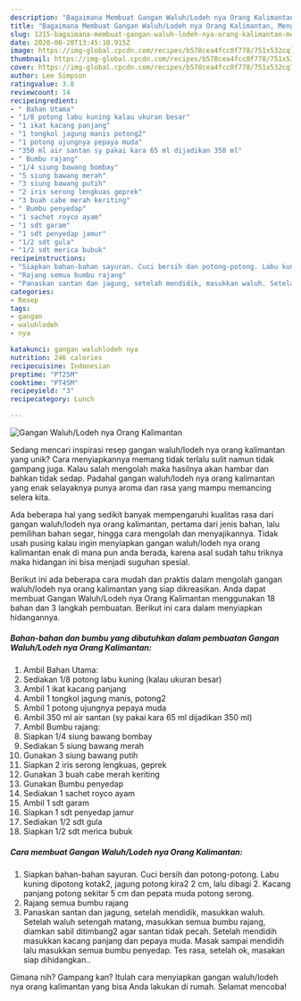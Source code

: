 ```yaml
---
description: "Bagaimana Membuat Gangan Waluh/Lodeh nya Orang Kalimantan, Menggugah Selera"
title: "Bagaimana Membuat Gangan Waluh/Lodeh nya Orang Kalimantan, Menggugah Selera"
slug: 1215-bagaimana-membuat-gangan-waluh-lodeh-nya-orang-kalimantan-menggugah-selera
date: 2020-06-20T13:45:10.915Z
image: https://img-global.cpcdn.com/recipes/b578cea4fcc0f778/751x532cq70/gangan-waluhlodeh-nya-orang-kalimantan-foto-resep-utama.jpg
thumbnail: https://img-global.cpcdn.com/recipes/b578cea4fcc0f778/751x532cq70/gangan-waluhlodeh-nya-orang-kalimantan-foto-resep-utama.jpg
cover: https://img-global.cpcdn.com/recipes/b578cea4fcc0f778/751x532cq70/gangan-waluhlodeh-nya-orang-kalimantan-foto-resep-utama.jpg
author: Lee Simpson
ratingvalue: 3.8
reviewcount: 14
recipeingredient:
- " Bahan Utama"
- "1/8 potong labu kuning kalau ukuran besar"
- "1 ikat kacang panjang"
- "1 tongkol jagung manis potong2"
- "1 potong ujungnya pepaya muda"
- "350 ml air santan sy pakai kara 65 ml dijadikan 350 ml"
- " Bumbu rajang"
- "1/4 siung bawang bombay"
- "5 siung bawang merah"
- "3 siung bawang putih"
- "2 iris serong lengkuas geprek"
- "3 buah cabe merah keriting"
- " Bumbu penyedap"
- "1 sachet royco ayam"
- "1 sdt garam"
- "1 sdt penyedap jamur"
- "1/2 sdt gula"
- "1/2 sdt merica bubuk"
recipeinstructions:
- "Siapkan bahan-bahan sayuran. Cuci bersih dan potong-potong. Labu kuning dipotong kotak2, jagung potong kira2 2 cm, lalu dibagi 2. Kacang panjang potong sekitar 5 cm dan pepata muda potong serong."
- "Rajang semua bumbu rajang"
- "Panaskan santan dan jagung, setelah mendidik, masukkan waluh. Setelah waluh setengah matang, masukkan semua bumbu rajang, diamkan sabil ditimbang2 agar santan tidak pecah. Setelah mendidih masukkan kacang panjang dan pepaya muda. Masak sampai mendidih lalu masukkan semua bumbu penyedap. Tes rasa, setelah ok, masakan siap dihidangkan.."
categories:
- Resep
tags:
- gangan
- waluhlodeh
- nya

katakunci: gangan waluhlodeh nya 
nutrition: 246 calories
recipecuisine: Indonesian
preptime: "PT25M"
cooktime: "PT45M"
recipeyield: "3"
recipecategory: Lunch

---
```



![Gangan Waluh/Lodeh nya Orang Kalimantan](https://img-global.cpcdn.com/recipes/b578cea4fcc0f778/751x532cq70/gangan-waluhlodeh-nya-orang-kalimantan-foto-resep-utama.jpg)

Sedang mencari inspirasi resep gangan waluh/lodeh nya orang kalimantan yang unik? Cara menyiapkannya memang tidak terlalu sulit namun tidak gampang juga. Kalau salah mengolah maka hasilnya akan hambar dan bahkan tidak sedap. Padahal gangan waluh/lodeh nya orang kalimantan yang enak selayaknya punya aroma dan rasa yang mampu memancing selera kita.

Ada beberapa hal yang sedikit banyak mempengaruhi kualitas rasa dari gangan waluh/lodeh nya orang kalimantan, pertama dari jenis bahan, lalu pemilihan bahan segar, hingga cara mengolah dan menyajikannya. Tidak usah pusing kalau ingin menyiapkan gangan waluh/lodeh nya orang kalimantan enak di mana pun anda berada, karena asal sudah tahu triknya maka hidangan ini bisa menjadi suguhan spesial.




Berikut ini ada beberapa cara mudah dan praktis dalam mengolah gangan waluh/lodeh nya orang kalimantan yang siap dikreasikan. Anda dapat membuat Gangan Waluh/Lodeh nya Orang Kalimantan menggunakan 18 bahan dan 3 langkah pembuatan. Berikut ini cara dalam menyiapkan hidangannya.

<!--inarticleads1-->

##### Bahan-bahan dan bumbu yang dibutuhkan dalam pembuatan Gangan Waluh/Lodeh nya Orang Kalimantan:

1. Ambil  Bahan Utama:
1. Sediakan 1/8 potong labu kuning (kalau ukuran besar)
1. Ambil 1 ikat kacang panjang
1. Ambil 1 tongkol jagung manis, potong2
1. Ambil 1 potong ujungnya pepaya muda
1. Ambil 350 ml air santan (sy pakai kara 65 ml dijadikan 350 ml)
1. Ambil  Bumbu rajang:
1. Siapkan 1/4 siung bawang bombay
1. Sediakan 5 siung bawang merah
1. Gunakan 3 siung bawang putih
1. Siapkan 2 iris serong lengkuas, geprek
1. Gunakan 3 buah cabe merah keriting
1. Gunakan  Bumbu penyedap
1. Sediakan 1 sachet royco ayam
1. Ambil 1 sdt garam
1. Siapkan 1 sdt penyedap jamur
1. Sediakan 1/2 sdt gula
1. Siapkan 1/2 sdt merica bubuk




<!--inarticleads2-->

##### Cara membuat Gangan Waluh/Lodeh nya Orang Kalimantan:

1. Siapkan bahan-bahan sayuran. Cuci bersih dan potong-potong. Labu kuning dipotong kotak2, jagung potong kira2 2 cm, lalu dibagi 2. Kacang panjang potong sekitar 5 cm dan pepata muda potong serong.
1. Rajang semua bumbu rajang
1. Panaskan santan dan jagung, setelah mendidik, masukkan waluh. Setelah waluh setengah matang, masukkan semua bumbu rajang, diamkan sabil ditimbang2 agar santan tidak pecah. Setelah mendidih masukkan kacang panjang dan pepaya muda. Masak sampai mendidih lalu masukkan semua bumbu penyedap. Tes rasa, setelah ok, masakan siap dihidangkan..




Gimana nih? Gampang kan? Itulah cara menyiapkan gangan waluh/lodeh nya orang kalimantan yang bisa Anda lakukan di rumah. Selamat mencoba!

